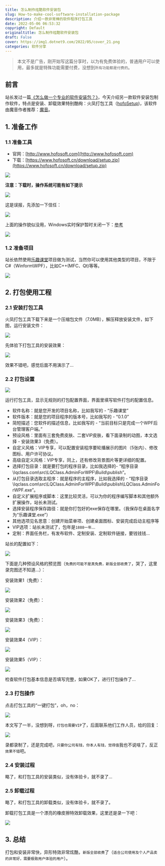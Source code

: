 ```yaml
---
title: 怎么制作炫酷软件安装包
slug: How-to-make-cool-software-installation-package
description: 介绍一款非常棒的软件程序打包工具
date: 2022-05-06 06:53:32
copyright: Default
originaltitle: 怎么制作炫酷软件安装包
draft: False
cover: https://img1.dotnet9.com/2022/05/cover_21.png
categories: 软件分享
---
```


>本文不是广告，刚开始写这篇分享时，以为有免费体验的，普通用户可以使用，最多就是特殊功能需要付费，没想到`所有功能都是付费的`。

## 前言

站长发过一篇[《怎么做一个专业的软件安装包？》](https://dotnet9.com/2021/02/how-to-make-a-professional-software-installation-package)，今天介绍另一款软件安装包制作软件，特点是安装、卸载效果特别酷绚：火凤打包工具（[hofoSetup](https://hofosoft.cn/))，该软件由魔音作者推荐：[魔音](http://feiyu.vin/)。

## 1. 准备工作

### 1.1 准备工具

- 官网：[http://www.hofosoft.com](http://www.hofosoft.com)
- 下载：[https://www.hofosoft.cn/download/setup.zip](https://www.hofosoft.cn/download/setup.zip)

![](https://img1.dotnet9.com/2022/05/2114.png) 

**注意：下载时，操作系统可能有如下提示**

![](https://img1.dotnet9.com/2022/05/2102.png) 

这是误报，先添加一下信任：

![](https://img1.dotnet9.com/2022/05/2103.png) 

上面的操作貌似没用，Windows实时保护暂时关闭一下：[参考](http://www.xitongzhijia.net/xtjc/20200610/181048.html)

![](https://img1.dotnet9.com/2022/05/2104.png) 

### 1.2 准备项目

站长依然使用[乐趣课堂](https://github.com/dotnet9/lqclass.com)项目做为测试，当然你可以使用其他类型的项目，不限于C#（Winform\WPF），比如C++(MFC、Qt)等等。

![](https://img1.dotnet9.com/2022/05/2101.png) 

## 2. 打包使用工程

### 2.1 安装打包工具

火凤打包工具下载下来是一个压缩包文件（7.0MB），解压释放安装文件，如下图，运行安装文件：

![](https://img1.dotnet9.com/2022/05/2105.png)

先体验下打包工具的安装效果：

![](https://img1.dotnet9.com/2022/05/2106.gif) 

效果不错吧，感觉后面不用演示了...

### 2.2 打包设置

![](https://img1.dotnet9.com/2022/05/2107.png)

运行打包工具，显示无规则的打包配置界面，界面里填写软件打包的配置信息。

- 软件名称：就是您开发的项目名称，比如我写的 - “乐趣课堂”
- 软件版本：就是您的项目程序的版本号，比如我写的 - “0.1.0”
- 简短描述：您软件的描述信息，比如我写的 - “当前目标只是完成一个WPF后台管理客户端。”
- 预设风格：里面有三套免费皮肤、二套VIP皮肤，看下面录制的动图，本文选择 - 安装效果3（免费）。
- 自定义风格：VIP专享，可以配置安装程序要轮播展示的图片（5张内）、修改图标、用户许可协议。
- 高级自定义风格：VIP专享，同上，还有修改背景图片等更详细的配置。
- 选择打包目录：就是要打包的程序目录，比如我选择的- “程序目录\lqclass.com\src\LQClass.AdminForWPF\Build\publish”。
- 从打包目录选取主程序：就是程序的主程序，比如我选择的 - “程序目录\lqclass.com\src\LQClass.AdminForWPF\Build\publish\LQClass.AdminForWPF.exe”。
- 自定义扩展程序或脚本：这里比较灵活，可以为你的程序编写脚本和其他额外扩展操作，站长未测试。
- 选择安装程序保存路径：就是你打包好的exe保存在哪里。（我保存在桌面名字为“乐趣课堂.exe”）
- 其他选项见名思意：创建开始菜单项、创建桌面图标、安装完成启动主程序等
- VIP选项：站长未测试了，包年是`1888一年`...
- 定制：界面任务栏，有发布软件、定制安装、定制软件链接，要钱钱钱...

站长的配置如下：

![](https://img1.dotnet9.com/2022/05/2109.png)

下面是几种预设风格的预览图（`免费的可能不是真免费，新版全部收费了`，哭了，这里录完图还不知道...）：

安装效果1（免费）：

![](https://img1.dotnet9.com/2022/05/2107.gif) 

安装效果2（免费）：

![](https://img1.dotnet9.com/2022/05/2108.gif) 

安装效果3（免费）：

![](https://img1.dotnet9.com/2022/05/2109.gif) 

安装效果4（VIP）：

![](https://img1.dotnet9.com/2022/05/2110.gif) 

安装效果5（VIP）：

![](https://img1.dotnet9.com/2022/05/2111.gif) 

检查软件打包基本信息是否填写完整，如果OK了，进行打包操作了...

### 2.3 打包操作

点击打包工具的“一键打包”，oh，no：

![](https://img1.dotnet9.com/2022/05/2112.gif) 

本文写了一半，没想到呀，`打包也需要VIP`了，后面联系他们工作人员，给的回复：

![](https://img1.dotnet9.com/2022/05/2115.png)

录都录制了，还是完成吧，`只要你公司有钱，你本人有钱，觉得值`我也不说啥了，反正`效果不错`吧。

### 2.4 安装过程

略了，和打包工具的安装类似，没有体验卡，就不录了...

### 2.5 卸载过程

略了，和打包工具的卸载类似，没有体验卡，就不录了。

卸载打包工具是一个漂亮的橡皮擦特效卸载效果，这里还是录一下吧：

![](https://img1.dotnet9.com/2022/05/2113.gif)

## 3. 总结

打包和安装非常快，异形特效非常炫酷，`新版全部收费`了（`适合公司使用及个人产品卖的非常好，需要极致用户体验的用户`）。